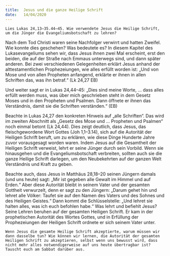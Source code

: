 ```yaml
---
title:  Jesus und die ganze Heilige Schrift
date:   14/04/2020
---
```


`Lies Lukas 24,13–35.44–45. Wie verwendete Jesus die Heilige Schrift, um die Jünger die Evangeliumsbotschaft zu lehren?`

Nach dem Tod Christi waren seine Nachfolger verwirrt und hatten Zweifel. Wie konnte dies geschehen? Was bedeutete es? In diesem Kapitel des Lukasevangeliums sehen wir, dass Jesus ihnen zwei Mal erscheint, erst den beiden, die auf der Straße nach Emmaus unterwegs sind, und dann später anderen. Bei zwei verschiedenen Gelegenheiten erklärt Jesus anhand der alttestamentlichen Prophezeiungen, wie alles erfüllt worden ist: „Und von Mose und von allen Propheten anfangend, erklärte er ihnen in allen Schriften das, was ihn betraf.“ (Lk 24,27 EB)

Und weiter sagt er in Lukas 24,44–45: „Dies sind meine Worte, … dass alles erfüllt werden muss, was über mich geschrieben steht in dem Gesetz Moses und in den Propheten und Psalmen. Dann öffnete er ihnen das Verständnis, damit sie die Schriften verständen.“ (EB)

Beachte in Lukas 24,27 den konkreten Hinweis auf „alle Schriften“. Das wird im zweiten Abschnitt als „Gesetz des Mose und … Propheten und Psalmen“ noch einmal betont (Lk 24,44). Dies zeigt deutlich, dass Jesus, das fleischgewordene Wort Gottes (Joh 1,1–3.14), sich auf die Autorität der Heiligen Schrift beruft, um zu erklären, wie diese Dinge Hunderte Jahre zuvor vorausgesagt worden waren. Indem Jesus auf die Gesamtheit der Heiligen Schrift verweist, lehrt er seine Jünger durch sein Vorbild. Wenn sie hinausgehen und die Evangeliumsbotschaft verbreiten, sollten auch sie die ganze Heilige Schrift darlegen, um den Neubekehrten auf der ganzen Welt Verständnis und Kraft zu geben.

Beachte auch, dass Jesus in Matthäus 28,18–20 seinen Jüngern damals (und uns heute) sagt: „Mir ist gegeben alle Gewalt im Himmel und auf Erden.“ Aber diese Autorität bleibt in seinem Vater und der gesamten Gottheit verwurzelt, denn er sagt zu den Jüngern: „Darum gehet hin und lehret alle Völker: Taufet sie auf den Namen des Vaters und des Sohnes und des Heiligen Geistes.“ Dann kommt die Schlüsselstelle: „Und lehret sie halten alles, was ich euch befohlen habe.“ Was lehrt und befiehlt Jesus? Seine Lehren beruhen auf der gesamten Heiligen Schrift. Er kam in der prophetischen Autorität des Wortes Gottes, und in Erfüllung der Prophezeiungen der Heiligen Schrift ordnete er sich seinem Vater unter.

`Wenn Jesus die gesamte Heilige Schrift akzeptierte, warum müssen wir dann dasselbe tun? Wie können wir lernen, die Autorität der gesamten Heiligen Schrift zu akzeptieren, selbst wenn uns bewusst wird, dass nicht mehr alles notwendigerweise auf uns heute übertragbar ist? Tauscht euch am Sabbat darüber aus.`